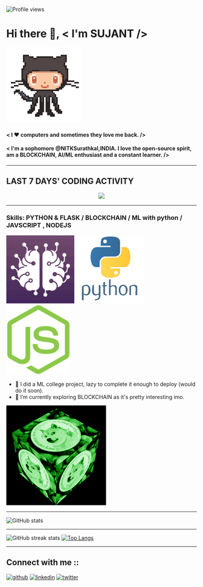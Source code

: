 ![Profile views](https://gpvc.arturio.dev/sujantkumarkv)  
# Hi there 👋, < I'm **SUJANT** />     
<img src="https://github.com/sujantkumarkv/sujantkumarkv/blob/main/github%20mascot2.gif">


#### < I ❤️ computers and sometimes they love me back. />
#### < I'm a sophomore @NITKSurathkal,INDIA. I love the open-source spirit, am a BLOCKCHAIN, AI/ML enthusiast and a constant learner. />

***
 ## **LAST 7 DAYS' CODING ACTIVITY**
<p align= "center">
 
 <img src="https://wakatime.com/share/@e0c37b93-0cef-44ae-bf65-8edc9d06ca70/8e290768-879b-4aba-b7b6-e1b171fd03e9.svg" height='401'>
</p>

***
### Skills: PYTHON & FLASK / BLOCKCHAIN / ML with python / JAVSCRIPT , NODEJS
<img src="https://github.com/sujantkumarkv/sujantkumarkv/blob/main/ai%20ml%20logo%20mini.gif"> <img src="https://github.com/sujantkumarkv/sujantkumarkv/blob/main/python%20logo%20mini.png"> <img src="https://github.com/sujantkumarkv/sujantkumarkv/blob/main/js%20img.png">
- 🔭 I did a ML college project, lazy to complete it enough to deploy (would do it soon). 
- 🌱 I’m currently exploring BLOCKCHAIN as it's pretty interesting imo. 
<img src="https://github.com/sujantkumarkv/sujantkumarkv/blob/main/doge%20gif.gif">

***

![GitHub stats](https://github-readme-stats.vercel.app/api?username=sujantkumarkv&show_icons=true&count_private=true)  
***
![GitHub streak stats](https://github-readme-streak-stats.herokuapp.com/?user=sujantkumarkv)  [![Top Langs](https://github-readme-stats.vercel.app/api/top-langs/?username=sujantkumarkv)](https://github.com/anuraghazra/github-readme-stats)
***

 ## **Connect with me ::**
  
 [<img src='https://cdn.jsdelivr.net/npm/simple-icons@3.0.1/icons/github.svg' alt='github' height='40'>](https://github.com/sujantkumarkv)  [<img        src='https://cdn.jsdelivr.net/npm/simple-icons@3.0.1/icons/linkedin.svg' alt='linkedin' height='40'>](https://www.linkedin.com/in/sujant-kumar-krishnvanshi-b8061a168//) [<img    src='https://cdn.jsdelivr.net/npm/simple-icons@3.0.1/icons/twitter.svg' alt='twitter' height='40'>](https://twitter.com/sujantkumarkv) 

